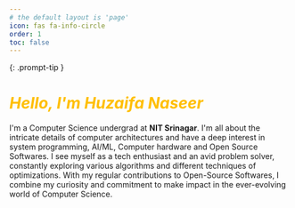 ```yaml
---
# the default layout is 'page'
icon: fas fa-info-circle
order: 1
toc: false
---
```


<!-- > Add Markdown syntax content to file `_tabs/about.md`{: .filepath } and it will show up on this page. -->
{: .prompt-tip }

<h1 style="color:#FFBF00; font-weight:bold; font-style:italic;">Hello, I'm Huzaifa Naseer</h1>

I'm a Computer Science undergrad at **NIT Srinagar**. I'm all about the intricate details of computer architectures and have a deep interest in system programming, AI/ML, Computer hardware and Open Source Softwares. I see myself as a tech enthusiast and an avid problem solver, constantly exploring various algorithms and different techniques of optimizations. With my regular contributions to Open-Source Softwares, I combine my curiosity and commitment to make impact in the ever-evolving world of Computer Science.